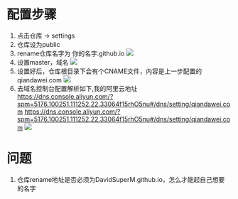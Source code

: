 # 配置步骤
1. 点击仓库 -> settings 
3. 仓库设为public
3. rename仓库名字为 你的名字.github.io
![](https://github.com/DavidSuperM/davidsuperm.github.io/blob/master/images/%E6%88%AA%E5%B1%8F2020-10-31%20%E4%B8%8B%E5%8D%8812.10.14.png)
4. 设置master，域名
![](https://github.com/DavidSuperM/davidsuperm.github.io/blob/master/images/%E6%88%AA%E5%B1%8F2020-10-31%20%E4%B8%8B%E5%8D%8812.12.15.png)
5. 设置好后，仓库根目录下会有个CNAME文件，内容是上一步配置的 qiandawei.com
![](https://github.com/DavidSuperM/davidsuperm.github.io/blob/master/images/%E6%88%AA%E5%B1%8F2020-10-31%20%E4%B8%8B%E5%8D%8812.19.43.png)
6. 去域名控制台配置解析如下,我的阿里云地址
<https://dns.console.aliyun.com/?spm=5176.100251.111252.22.33064f15rhO5nu#/dns/setting/qiandawei.com>
https://dns.console.aliyun.com/?spm=5176.100251.111252.22.33064f15rhO5nu#/dns/setting/qiandawei.com
![](https://github.com/DavidSuperM/davidsuperm.github.io/blob/master/images/%E6%88%AA%E5%B1%8F2020-10-31%20%E4%B8%8B%E5%8D%8812.15.14.png)

# 问题
1. 仓库rename地址是否必须为DavidSuperM.github.io，怎么才能起自己想要的名字

 

